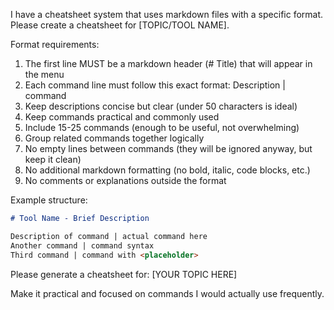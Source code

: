 I have a cheatsheet system that uses markdown files with a specific format. Please create a cheatsheet for [TOPIC/TOOL NAME].

Format requirements:
1. The first line MUST be a markdown header (# Title) that will appear in the menu
2. Each command line must follow this exact format: Description | command
3. Keep descriptions concise but clear (under 50 characters is ideal)
4. Keep commands practical and commonly used
5. Include 15-25 commands (enough to be useful, not overwhelming)
6. Group related commands together logically
7. No empty lines between commands (they will be ignored anyway, but keep it clean)
8. No additional markdown formatting (no bold, italic, code blocks, etc.)
9. No comments or explanations outside the format

Example structure:
```markdown
# Tool Name - Brief Description

Description of command | actual command here
Another command | command syntax
Third command | command with <placeholder>
```

Please generate a cheatsheet for: [YOUR TOPIC HERE]

Make it practical and focused on commands I would actually use frequently.
